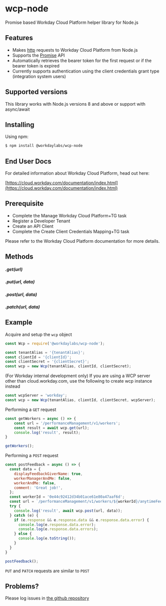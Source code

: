 # wcp-node

Promise based Workday Cloud Platform helper library for Node.js

## Features

- Makes [http](http://nodejs.org/api/http.html) requests to Workday Cloud Platform from Node.js
- Supports the [Promise](https://developer.mozilla.org/en-US/docs/Web/JavaScript/Reference/Global_Objects/Promise) API
- Automatically retrieves the bearer token for the first request or if the bearer token is expired
- Currently supports authentication using the client credentials grant type (integration system users)


## Supported versions

This library works with Node.js versions 8 and above or support with async/await


## Installing

Using npm:

```bash
$ npm install @workdaylabs/wcp-node
```

## End User Docs

For detailed information about Workday Cloud Platform, head out here:

[https://cloud.workday.com/documentation/index.html](https://cloud.workday.com/documentation/index.html)

## Prerequisite

- Complete the Manage Workday Cloud Platform+TG task
- Register a Developer Tenant
- Create an API Client
- Complete the Create Client Credentials Mapping+TG task

Please refer to the Workday Cloud Platform documentation for more details.

## Methods

##### .get(url)
##### .put(url, data)
##### .post(url, data)
##### .patch(url, data)


## Example

Acquire and setup the `wcp` object

```js
const Wcp = require('@workdaylabs/wcp-node');

const tenantAlias = '{tenantAlias}';
const clientId = '{clientId}';
const clientSecret = '{clientSecret}';
const wcp = new Wcp(tenantAlias, clientId, clientSecret);


```

(For Workday internal development only) If you are using a WCP server other than cloud.workday.com, use the following to create wcp instance instead

```js
const wcpServer = 'workday';
const wcp = new Wcp(tenantAlias, clientId, clientSecret, wcpServer);


```

Performing a `GET` request

```js
const getWorkers = async () => {
	const url = '/performanceManagement/v1/workers';
	const result = await wcp.get(url);
	console.log('result', result);
}

getWorkers();
```

Performing a `POST` request

```js
const postFeedback = async () => {
  const data = {
    displayFeedbackGiverName: true,
    workerManagerAndMe: false,
    workerAndMe: false,
    comment: 'Great job!',
  };
  const workerId = '0e44c92412d34b01ace61e80a47aaf6d';
  const url = `/performanceManagement/v1/workers/${workerId}/anytimeFeedbackEntries?view=giveFeedbackDetail`;
  try {
    console.log('result', await wcp.post(url, data));
  } catch (e) {
    if (e.response && e.response.data && e.response.data.error) {
      console.log(e.response.data.error);
      console.log(e.response.data.errors);
    } else {
      console.log(e.toString());
    }
  }
}

postFeedback();
```

`PUT` and `PATCH` requests are similar to `POST`

## Problems?

Please log issues in [the github repository](https://github.com/anthonylai/wcp-node)
